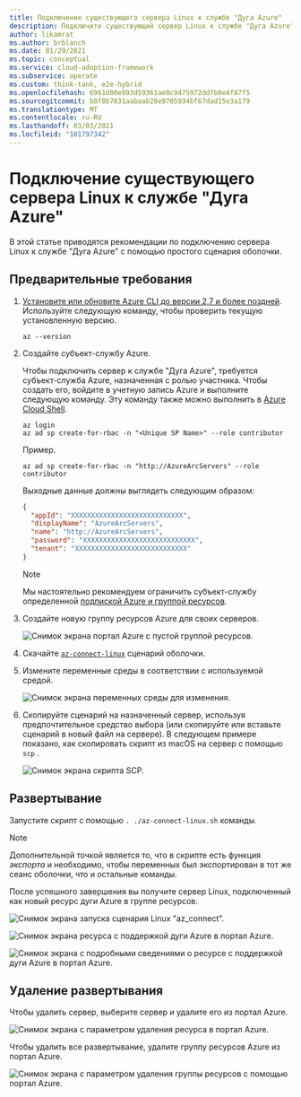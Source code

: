 ```yaml
---
title: Подключение существующего сервера Linux к службе "Дуга Azure"
description: Подключите существующий сервер Linux к службе "Дуга Azure".
author: likamrat
ms.author: brblanch
ms.date: 01/29/2021
ms.topic: conceptual
ms.service: cloud-adoption-framework
ms.subservice: operate
ms.custom: think-tank, e2e-hybrid
ms.openlocfilehash: 6961d80e893d59361ae0c9475972ddfb0e4f87f5
ms.sourcegitcommit: b8f8b7631aabaab28e9705934bf67dad15e3a179
ms.translationtype: MT
ms.contentlocale: ru-RU
ms.lasthandoff: 03/03/2021
ms.locfileid: "101797342"
---
```

# <a name="connect-an-existing-linux-server-to-azure-arc"></a>Подключение существующего сервера Linux к службе "Дуга Azure"

В этой статье приводятся рекомендации по подключению сервера Linux к службе "Дуга Azure" с помощью простого сценария оболочки.

## <a name="prerequisites"></a>Предварительные требования

1. [Установите или обновите Azure CLI до версии 2,7 и более поздней](/cli/azure/install-azure-cli). Используйте следующую команду, чтобы проверить текущую установленную версию.

    ```console
    az --version
    ```

2. Создайте субъект-службу Azure.

    Чтобы подключить сервер к службе "Дуга Azure", требуется субъект-служба Azure, назначенная с ролью участника. Чтобы создать его, войдите в учетную запись Azure и выполните следующую команду. Эту команду также можно выполнить в [Azure Cloud Shell](https://shell.azure.com/).

    ```console
    az login
    az ad sp create-for-rbac -n "<Unique SP Name>" --role contributor
    ```

    Пример.

    ```console
    az ad sp create-for-rbac -n "http://AzureArcServers" --role contributor
    ```

    Выходные данные должны выглядеть следующим образом:

    ```json
    {
      "appId": "XXXXXXXXXXXXXXXXXXXXXXXXXXXX",
      "displayName": "AzureArcServers",
      "name": "http://AzureArcServers",
      "password": "XXXXXXXXXXXXXXXXXXXXXXXXXXXX",
      "tenant": "XXXXXXXXXXXXXXXXXXXXXXXXXXXX"
    }
    ```

    > [!NOTE]
    > Мы настоятельно рекомендуем ограничить субъект-службу определенной [подпиской Azure и группой ресурсов](/cli/azure/ad/sp).

3. Создайте новую группу ресурсов Azure для своих серверов.

    ![Снимок экрана портал Azure с пустой группой ресурсов.](./media/onboard-server/linux-resource-group.png)

4. Скачайте [`az-connect-linux`](https://github.com/microsoft/azure_arc/blob/main/azure_arc_servers_jumpstart/scripts/az_connect_linux.sh) сценарий оболочки.

5. Измените переменные среды в соответствии с используемой средой.

    ![Снимок экрана переменных среды для изменения.](./media/onboard-server/linux-variables.png)

6. Скопируйте сценарий на назначенный сервер, используя предпочтительное средство выбора (или скопируйте или вставьте сценарий в новый файл на сервере). В следующем примере показано, как скопировать скрипт из macOS на сервер с помощью `scp` .

    ![Снимок экрана скрипта SCP.](./media/onboard-server/linux-scp.png)

## <a name="deployment"></a>Развертывание

Запустите скрипт с помощью `. ./az-connect-linux.sh` команды.

> [!NOTE]
> Дополнительной точкой является то, что в скрипте есть функция *экспорта* и необходимо, чтобы переменных был экспортирован в тот же сеанс оболочки, что и остальные команды.

После успешного завершения вы получите сервер Linux, подключенный как новый ресурс дуги Azure в группе ресурсов.

![Снимок экрана запуска сценария Linux "az_connect".](./media/onboard-server/az-connect-linux.png)

![Снимок экрана ресурса с поддержкой дуги Azure в портал Azure.](./media/onboard-server/linux-resource.png)

![Снимок экрана с подробными сведениями о ресурсе с поддержкой дуги Azure в портал Azure.](./media/onboard-server/linux-resource-detail.png)

## <a name="delete-the-deployment"></a>Удаление развертывания

Чтобы удалить сервер, выберите сервер и удалите его из портал Azure.

![Снимок экрана с параметром удаления ресурса в портал Azure.](./media/onboard-server/linux-delete-resource.png)

Чтобы удалить все развертывание, удалите группу ресурсов Azure из портал Azure.

![Снимок экрана с параметром удаления группы ресурсов с помощью портал Azure.](./media/onboard-server/linux-delete-resource-group.png)

